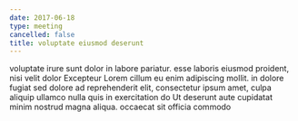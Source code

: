 ```yaml
---
date: 2017-06-18
type: meeting
cancelled: false
title: voluptate eiusmod deserunt
---
```

voluptate irure sunt dolor in labore pariatur. esse laboris eiusmod proident, nisi velit dolor Excepteur Lorem cillum eu enim adipiscing mollit. in dolore fugiat sed dolore ad reprehenderit elit, consectetur ipsum amet, culpa aliquip ullamco nulla quis in exercitation do Ut deserunt aute cupidatat minim nostrud magna aliqua. occaecat sit officia commodo